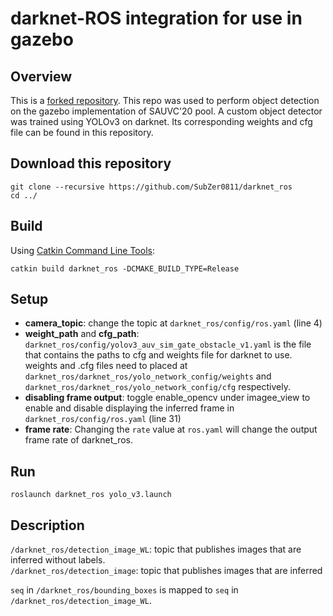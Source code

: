 # darknet-ROS integration for use in gazebo

## Overview
This is a [forked repository](https://github.com/leggedrobotics/darknet_ros). This repo was used to perform object detection on the gazebo implementation of SAUVC'20 pool. A custom object detector was trained using YOLOv3 on darknet. Its corresponding weights and cfg file can be found in this repository.

## Download this repository
```cd catkin_workspace/src
git clone --recursive https://github.com/SubZer0811/darknet_ros
cd ../
```

## Build
Using [Catkin Command Line Tools](http://catkin-tools.readthedocs.io/en/latest/index.html#):
```
catkin build darknet_ros -DCMAKE_BUILD_TYPE=Release
```

## Setup
- **camera_topic**: change the topic at `darknet_ros/config/ros.yaml` (line 4)
- **weight_path** and **cfg_path**: `darknet_ros/config/yolov3_auv_sim_gate_obstacle_v1.yaml` is the file that contains the paths to cfg and weights file for darknet to use. weights and .cfg files need to placed at `darknet_ros/darknet_ros/yolo_network_config/weights` and `darknet_ros/darknet_ros/yolo_network_config/cfg` respectively.
- **disabling frame output**: toggle enable_opencv under imagee_view to enable and disable displaying the inferred frame in `darknet_ros/config/ros.yaml` (line 31)
- **frame rate**: Changing the `rate` value at `ros.yaml` will change the output frame rate of darknet_ros.

## Run
```
roslaunch darknet_ros yolo_v3.launch
```

## Description

`/darknet_ros/detection_image_WL`: topic that publishes images that are inferred without labels. <br>
`/darknet_ros/detection_image`: topic that publishes images that are inferred

`seq` in `/darknet_ros/bounding_boxes` is mapped to `seq` in `/darknet_ros/detection_image_WL`.